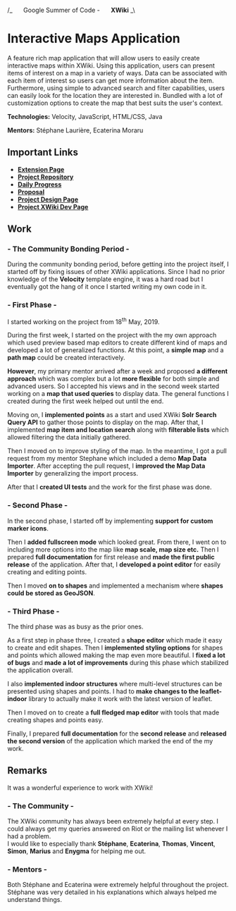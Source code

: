 /\_ <img src="https://summerofcode.withgoogle.com/static/favicon/favicon-32x32.png" height="17px" /> Google Summer of Code - <img src="https://www.xwiki.org/xwiki/resources/icons/xwiki/favicon144.png" height="17px" /> **XWiki** \_\

# Interactive Maps Application

A feature rich map application that will allow users to easily create interactive maps within XWiki. Using this application, users can present items of interest on a map in a variety of ways. Data can be associated with each item of interest so users can get more information about the item. Furthermore, using simple to advanced search and filter capabilities, users can easily look for the location they are interested in. Bundled with a lot of customization options to create the map that best suits the user's context.

**Technologies:** Velocity, JavaScript, HTML/CSS, Java

**Mentors:** Stéphane Laurière, Ecaterina Moraru

## Important Links

* [**Extension Page**](https://extensions.xwiki.org/xwiki/bin/view/Extension/InteractiveMapsApplication/)
* [**Project Repository**](https://github.com/xwiki-contrib/application-interactive-maps/)
* [**Daily Progress**](https://github.com/xwiki-contrib/application-interactive-maps/blob/master/PROGRESS.md)
* [**Proposal**](https://drive.google.com/open?id=14qXC7Oy2bPUASfVtSTIsNG1sPcfm5Ikr)
* [**Project Design Page**](https://design.xwiki.org/xwiki/bin/view/Proposal/MapApplication)
* [**Project XWiki Dev Page**](https://dev.xwiki.org/xwiki/bin/view/GoogleSummerOfCode/Map%20application)

## Work

### -  The Community Bonding Period -

During the community bonding period, before getting into the project itself, I started off by fixing issues of other XWiki applications. Since I had no prior knowledge of the **Velocity** template engine, it was a hard road but I eventually got the hang of it once I started writing my own code in it.

### - First Phase -

I started working on the project from 18<sup>th</sup> May, 2019.

During the first week, I started on the project with the my own approach which used preview based map editors to create different kind of maps and developed a lot of generalized functions. At this point, a **simple map** and a **path map** could be created interactively.

**However**, my primary mentor arrived after a week and proposed **a different approach** which was complex but a lot **more flexible** for both simple and advanced users. So I accepted his views and in the second week started working on a **map that used queries** to display data. The general functions I created during the first week helped out until the end.

Moving on, I **implemented points** as a start and used XWiki **Solr Search Query API** to gather those points to display on the map. After that, I implemented **map item and location search** along with **filterable lists** which allowed filtering the data initially gathered.

Then I moved on to improve styling of the map. In the meantime, I got a pull request from my mentor Stephane which included a demo **Map Data Importer**. After accepting the pull request, I **improved the Map Data Importer** by generalizing the import process.

After that I **created UI tests** and the work for the first phase was done.

### - Second Phase -

In the second phase, I started off by implementing **support for custom marker icons**.

Then I **added fullscreen mode** which looked great. From there, I went on to including more options into the map like **map scale, map size etc.** Then I prepared **full documentation** for first release and **made the first public release** of the application.
After that, I **developed a point editor** for easily creating and editing points.

Then I moved **on to shapes** and implemented a mechanism where **shapes could be stored as GeoJSON**.

### - Third Phase -

The third phase was as busy as the prior ones.

As a first step in phase three, I created a **shape editor** which made it easy to create and edit shapes. Then I **implemented styling options** for shapes and points which allowed making the map even more beautiful. I **fixed a lot of bugs** and **made a lot of improvements** during this phase which stabilized the application overall.

I also **implemented indoor structures** where multi-level structures can be presented using shapes and points. I had to **make changes to the leaflet-indoor** library to actually make it work with the latest version of leaflet.

Then I moved on to create a **full fledged map editor** with tools that made creating shapes and points easy.

Finally, I prepared **full documentation** for the **second release** and **released the second version** of the application which marked the end of the my work.

## Remarks

It was a wonderful experience to work with XWiki!

### - The Community -

The XWiki community has always been extremely helpful at every step. I could always get my queries answered on Riot or the mailing list whenever I had a problem.  
I would like to especially thank **Stéphane**, **Ecaterina**, **Thomas**, **Vincent**, **Simon**, **Marius** and **Enygma** for helping me out.

### - Mentors -

Both Stéphane and Ecaterina were extremely helpful throughout the project.  
Stéphane was very detailed in his explanations which always helped me understand things.